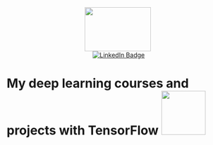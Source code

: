 <div id="header" align="center">
  <img src="https://media.giphy.com/media/QpVUMRUJGokfqXyfa1/giphy.gif" width="150" height="100"/>
</div>

<div id="badges" align="center">
  <img src="https://komarev.com/ghpvc/?username=JoachimLombardi&style=flat-square&color=brightgreen" alt=""/>
  <a href="https://www.linkedin.com/in/joachim-lombardi-121a441b/">
    <img src="https://img.shields.io/badge/LinkedIn-blue?logo=linkedin&logoColor=white&style=flat-square" alt="LinkedIn Badge"/>
  </a>
</div>


<h1>
  My deep learning courses and projects with TensorFlow
   <img src="https://media.giphy.com/media/v1.Y2lkPTc5MGI3NjExNzk1aGE4M3RnN2dsMHB4eHRkY2RhOG56ZzNpdnFxamt5emJhcmVwMiZlcD12MV9zdGlja2Vyc19zZWFyY2gmY3Q9cw/SU2ic3wTfuC6JhD1lA/giphy.gif" width="100px"/>
</h1>


